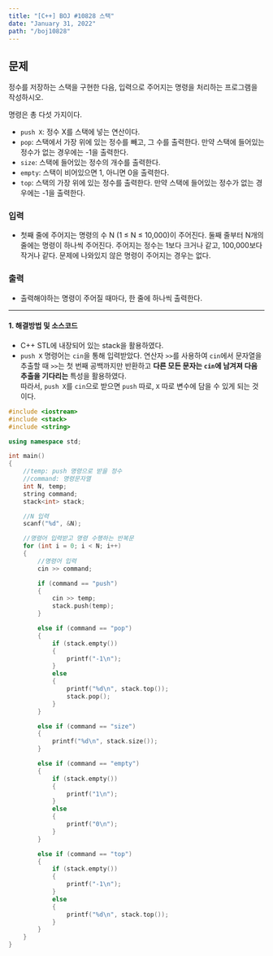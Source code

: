 ```yaml
---
title: "[C++] BOJ #10828 스택"
date: "January 31, 2022"
path: "/boj10828"
---
```


## 문제

정수를 저장하는 스택을 구현한 다음, 입력으로 주어지는 명령을 처리하는 프로그램을 작성하시오.

명령은 총 다섯 가지이다.

- `push X`: 정수 X를 스택에 넣는 연산이다.
- `pop`: 스택에서 가장 위에 있는 정수를 빼고, 그 수를 출력한다. 만약 스택에 들어있는 정수가 없는 경우에는 -1을 출력한다.
- `size`: 스택에 들어있는 정수의 개수를 출력한다.
- `empty`: 스택이 비어있으면 1, 아니면 0을 출력한다.
- `top`: 스택의 가장 위에 있는 정수를 출력한다. 만약 스택에 들어있는 정수가 없는 경우에는 -1을 출력한다.

### 입력

- 첫째 줄에 주어지는 명령의 수 N (1 ≤ N ≤ 10,000)이 주어진다. 둘째 줄부터 N개의 줄에는 명령이 하나씩 주어진다. 주어지는 정수는 1보다 크거나 같고, 100,000보다 작거나 같다. 문제에 나와있지 않은 명령이 주어지는 경우는 없다.

### 출력

- 출력해야하는 명령이 주어질 때마다, 한 줄에 하나씩 출력한다.

<hr />

#### 1. 해결방법 및 소스코드

- C++ STL에 내장되어 있는 stack을 활용하였다.
- `push X` 명령어는 `cin`을 통해 입력받았다. 연산자 `>>`를 사용하여 `cin`에서 문자열을 추출할 때 `>>`는 첫 번째 공백까지만 반환하고 **다른 모든 문자는 `cin`에 남겨져 다음 추출을 기다리는** 특성을 활용하였다.  
  따라서, `push X`를 `cin`으로 받으면 `push` 따로, `X` 따로 변수에 담을 수 있게 되는 것이다.

```cpp
#include <iostream>
#include <stack>
#include <string>

using namespace std;

int main()
{
    //temp: push 명령으로 받을 정수
    //command: 명령문자열
    int N, temp;
    string command;
    stack<int> stack;

    //N 입력
    scanf("%d", &N);

    //명령어 입력받고 명령 수행하는 반복문
    for (int i = 0; i < N; i++)
    {
        //명령어 입력
        cin >> command;

        if (command == "push")
        {
            cin >> temp;
            stack.push(temp);
        }

        else if (command == "pop")
        {
            if (stack.empty())
            {
                printf("-1\n");
            }
            else
            {
                printf("%d\n", stack.top());
                stack.pop();
            }
        }

        else if (command == "size")
        {
            printf("%d\n", stack.size());
        }

        else if (command == "empty")
        {
            if (stack.empty())
            {
                printf("1\n");
            }
            else
            {
                printf("0\n");
            }
        }

        else if (command == "top")
        {
            if (stack.empty())
            {
                printf("-1\n");
            }
            else
            {
                printf("%d\n", stack.top());
            }
        }
    }
}
```
